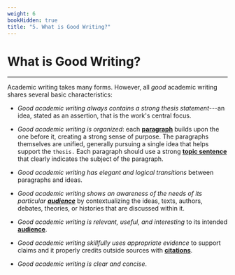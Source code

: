 ```yaml
---
weight: 6
bookHidden: true
title: "5. What is Good Writing?"
---
```



# What is Good Writing?

---

Academic writing takes many forms. However, all *good* academic writing
shares several basic characteristics:

-   *Good academic writing always contains a strong thesis statement*---an idea, stated as an assertion, that is the work's central focus.

-   *Good academic writing is organized*: each [**paragraph**](/resources/open-handbook/chapter-7)
    builds upon the one before it, creating a strong sense of purpose.
    The paragraphs themselves are unified, generally pursuing a single
    idea that helps support the `thesis.` Each paragraph should use a
    strong [**topic sentence**](/resources/open-handbook/chapter-7) that clearly indicates the subject of the
    paragraph.

-   *Good academic writing has elegant and logical transitions* between paragraphs and ideas.

-   *Good academic writing shows an awareness of the needs of its particular [**audience**](/resources/open-handbook/chapter-3)* by contextualizing the ideas, texts, authors, debates, theories, or histories that are discussed within it.

-   *Good academic writing is relevant, useful, and interesting* to its intended [**audience**](/resources/open-handbook/chapter-3).

-   *Good academic writing skillfully uses appropriate evidence* to support claims and it properly credits outside sources with [**citations**](/resources/open-handbook/chapter-11).

-   *Good academic writing is clear and concise*.

